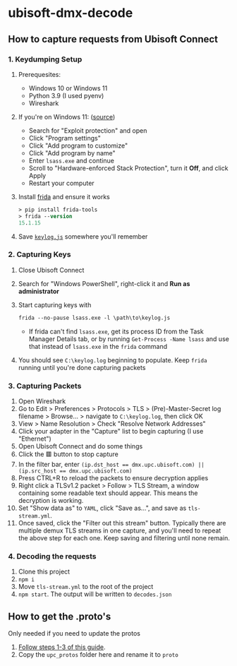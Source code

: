 # ubisoft-dmx-decode

## How to capture requests from Ubisoft Connect

### 1. Keydumping Setup

1. Prerequesites:
   - Windows 10 or Windows 11
   - Python 3.9 (I used pyenv)
   - Wireshark
1. If you're on Windows 11: ([source](https://github.com/ngo/win-frida-scripts/issues/2))
   - Search for "Exploit protection" and open
   - Click "Program settings"
   - Click "Add program to customize"
   - Click "Add program by name"
   - Enter `lsass.exe` and continue
   - Scroll to "Hardware-enforced Stack Protection", turn it **Off**, and click Apply
   - Restart your computer
1. Install [frida](https://github.com/frida/frida#1-install-from-prebuilt-binaries) and ensure it works

    ```ps
    > pip install frida-tools
    > frida --version
    15.1.15
    ```

1. Save [`keylog.js`](https://raw.githubusercontent.com/ngo/win-frida-scripts/master/lsasslkeylog-easy/keylog.js) somewhere you'll remember

### 2. Capturing Keys

1. Close Ubisoft Connect
1. Search for "Windows PowerShell", right-click it and **Run as administrator**
1. Start capturing keys with

    ```ps
    frida --no-pause lsass.exe -l \path\to\keylog.js
    ```

   - If frida can't find `lsass.exe`, get its process ID from the Task Manager Details tab, or by running `Get-Process -Name lsass` and use that instead of `lsass.exe` in the `frida` command

1. You should see `C:\keylog.log` beginning to populate. Keep `frida` running until you're done capturing packets

### 3. Capturing Packets

1. Open Wireshark
1. Go to Edit > Preferences > Protocols > TLS > (Pre)-Master-Secret log filename > Browse... > navigate to `C:\keylog.log`, then click OK
1. View > Name Resolution > Check "Resolve Network Addresses"
1. Click your adapter in the "Capture" list to begin capturing (I use "Ethernet")
1. Open Ubisoft Connect and do some things
1. Click the 🟥 button to stop capture
1. In the filter bar, enter `(ip.dst_host == dmx.upc.ubisoft.com) || (ip.src_host == dmx.upc.ubisoft.com)`
1. Press CTRL+R to reload the packets to ensure decryption applies
1. Right click a TLSv1.2 packet > Follow > TLS Stream, a window containing some readable text should appear. This means the decryption is working.
1. Set "Show data as" to `YAML`, click "Save as...", and save as `tls-stream.yml`.
1. Once saved, click the "Filter out this stream" button. Typically there are multiple demux TLS streams in one capture, and you'll need to repeat the above step for each one. Keep saving and filtering until none remain.

### 4. Decoding the requests

1. Clone this project
1. `npm i`
1. Move `tls-stream.yml` to the root of the project
1. `npm start`. The output will be written to `decodes.json`

## How to get the .proto's

Only needed if you need to update the protos

1. [Follow steps 1-3 of this guide](https://github.com/claabs/uplay-install-reverse#protobuf-schema).
1. Copy the `upc_protos` folder here and rename it to `proto`
